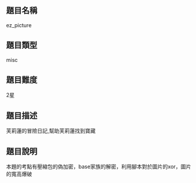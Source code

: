 ## 題目名稱

ez_picture

## 題目類型

misc

## 題目難度

2星

## 題目描述

芙莉蓮的冒險日記,幫助芙莉蓮找到寶藏

## 題目說明

本題的考點有壓縮包的偽加密，base家族的解密，利用腳本對於圖片的xor，圖片的寬高爆破
